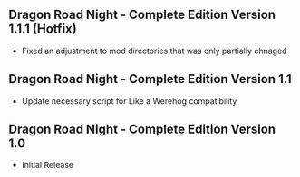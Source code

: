## Dragon Road Night - Complete Edition Version 1.1.1 (Hotfix)

- Fixed an adjustment to mod directories that was only partially chnaged

## Dragon Road Night - Complete Edition Version 1.1

- Update necessary script for Like a Werehog compatibility

## Dragon Road Night - Complete Edition Version 1.0

- Initial Release
